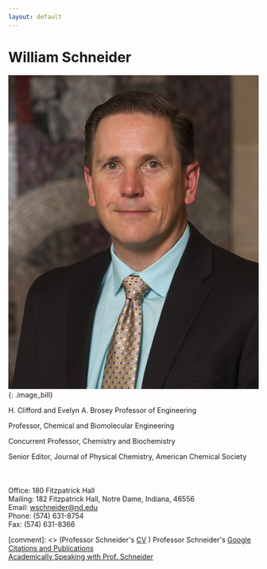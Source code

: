 ```yaml
---
layout: default
---
```

# William Schneider
![](/group_data/people_photos/wschnei1.JPG){: .image_bill}

H. Clifford and Evelyn A. Brosey Professor of Engineering  

Professor, Chemical and Biomolecular Engineering   

Concurrent Professor, Chemistry and Biochemistry

Senior Editor, Journal of Physical Chemistry, American Chemical Society
<br/><br/><br/><br/>
Office: 180 Fitzpatrick Hall  
Mailing: 182 Fitzpatrick Hall, Notre Dame, Indiana, 46556  
Email: [wschneider@nd.edu](mailto:wschneider@nd.edu)  
Phone: (574) 631-8754  
Fax: (574) 631-8366  

[comment]: <> (Professor Schneider's [CV](../../group_data/wfs_cv.pdf) )
Professor Schneider's [Google Citations and Publications](https://scholar.google.com/citations?hl=en&user=7a2aQL0AAAAJ&view_op=list_works&sortby=pubdate)  
[Academically Speaking with Prof. Schneider](https://www.youtube.com/watch?v=tP2Av6HgXJs&feature=youtu.be)
